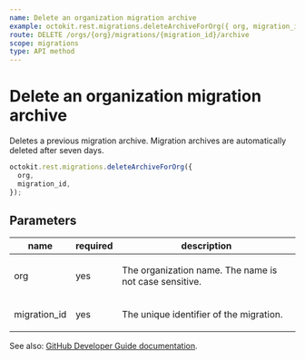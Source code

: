 ```yaml
---
name: Delete an organization migration archive
example: octokit.rest.migrations.deleteArchiveForOrg({ org, migration_id })
route: DELETE /orgs/{org}/migrations/{migration_id}/archive
scope: migrations
type: API method
---
```


# Delete an organization migration archive

Deletes a previous migration archive. Migration archives are automatically deleted after seven days.

```js
octokit.rest.migrations.deleteArchiveForOrg({
  org,
  migration_id,
});
```

## Parameters

<table>
  <thead>
    <tr>
      <th>name</th>
      <th>required</th>
      <th>description</th>
    </tr>
  </thead>
  <tbody>
    <tr><td>org</td><td>yes</td><td>

The organization name. The name is not case sensitive.

</td></tr>
<tr><td>migration_id</td><td>yes</td><td>

The unique identifier of the migration.

</td></tr>
  </tbody>
</table>

See also: [GitHub Developer Guide documentation](https://docs.github.com/rest/migrations/orgs#delete-an-organization-migration-archive).
